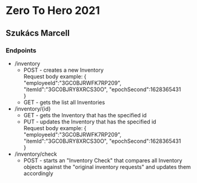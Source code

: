 # Zero To Hero 2021
## Szukács Marcell
### Endpoints
- /inventory
  - POST - creates a new Inventory  
  Request body example: {  
  "employeeId":"3GC0BJRWFK7RP209",  "itemId":"3GC0BJRY8XRCS30O",  "epochSecond":1628365431  
  }
  - GET - gets the list all Inventories
- /inventory/{id}
  - GET - gets the Inventory that has the specified id
  - PUT - updates the Inventory that has the specified id  
  Request body example: {  
  "employeeId":"3GC0BJRWFK7RP209",  "itemId":"3GC0BJRY8XRCS30O",  "epochSecond":1628365431  
  }
- /inventory/check
  - POST - starts an "Inventory Check" that compares all Inventory objects against the 
  "original inventory requests" and updates them accordingly